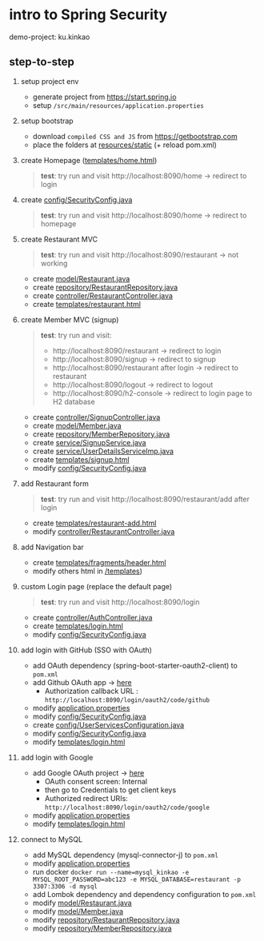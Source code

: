 # intro to Spring Security

demo-project: ku.kinkao

## step-to-step

1. setup project env

   - generate project from https://start.spring.io
   - setup `/src/main/resources/application.properties`

2. setup bootstrap

   - download `compiled CSS and JS` from https://getbootstrap.com
   - place the folders at [resources/static](src/main/resources/static) (+ reload pom.xml)

3. create Homepage ([templates/home.html](src/main/resources/templates/home.html))

   <!--run on vscode: ~/KinkaoApplication.java -> toolbar -> run -> run java -->

   > **test**: try run and visit http://localhost:8090/home -> redirect to login

4. create [config/SecurityConfig.java](src/main/java/ku/kinkao/config/SecurityConfig.java)

   > **test**: try run and visit http://localhost:8090/home -> redirect to homepage

5. create Restaurant MVC

   > **test**: try run and visit http://localhost:8090/restaurant -> not working

   - create [model/Restaurant.java](src/main/java/ku/kinkao/model/Restaurant.java)
   - create [repository/RestaurantRepository.java](src/main/java/ku/kinkao/repository/RestaurantRepository.java)
   - create [controller/RestaurantController.java](src/main/java/ku/kinkao/controller/RestaurantController.java)
   - create [templates/restaurant.html](src/main/resources/templates/restaurant.html)

6. create Member MVC (signup)

   > **test**: try run and visit:
   >
   > - http://localhost:8090/restaurant -> redirect to login
   > - http://localhost:8090/signup -> redirect to signup
   > - http://localhost:8090/restaurant after login -> redirect to restaurant
   > - http://localhost:8090/logout -> redirect to logout
   > - http://localhost:8090/h2-console -> redirect to login page to H2 database

   - create [controller/SignupController.java](src/main/java/ku/kinkao/controller/SignupController.java)
   - create [model/Member.java](src/main/java/ku/kinkao/model/Member.java)
   - create [repository/MemberRepository.java](src/main/java/ku/kinkao/repository/MemberRepository.java)
   - create [service/SignupService.java](src/main/java/ku/kinkao/service/SignupService.java)
   - create [service/UserDetailsServiceImp.java](src/main/java/ku/kinkao/service/UserDetailsServiceImp.java)
   - create [templates/signup.html](src/main/resources/templates/signup.html)
   - modify [config/SecurityConfig.java](src/main/java/ku/kinkao/config/SecurityConfig.java)

7. add Restaurant form

   > **test**: try run and visit http://localhost:8090/restaurant/add after login

   - create [templates/restaurant-add.html](src/main/resources/templates/restaurant-add.html)
   - modify [controller/RestaurantController.java](src/main/java/ku/kinkao/controller/RestaurantController.java)

8. add Navigation bar

   - create [templates/fragments/header.html](src/main/resources/templates/fragments/header.html)
   - modify others html in [/templates](src/main/resources/templates))

9. custom Login page (replace the default page)

   > **test**: try run and visit http://localhost:8090/login

   - create [controller/AuthController.java](src/main/java/ku/kinkao/controller/AuthController.java)
   - create [templates/login.html](src/main/resources/templates/login.html)
   - modify [config/SecurityConfig.java](src/main/java/ku/kinkao/config/SecurityConfig.java)

10. add login with GitHub (SSO with OAuth)

    - add OAuth dependency (spring-boot-starter-oauth2-client) to `pom.xml`
    - add Github OAuth app -> [here](https://github.com/settings/applications/new)
      - Authorization callback URL : `http://localhost:8090/login/oauth2/code/github`
    - modify [application.properties](src/main/resources/application.properties)
    - modify [config/SecurityConfig.java](src/main/java/ku/kinkao/config/SecurityConfig.java)
    - create [config/UserServicesConfiguration.java](src/main/java/ku/kinkao/config/UserServicesConfiguration.java)
    - modify [config/SecurityConfig.java](src/main/java/ku/kinkao/config/SecurityConfig.java)
    - modify [templates/login.html](src/main/resources/templates/login.html)

11. add login with Google

    - add Google OAuth project -> [here](https://console.developers.google.com/apis/dashboard)
      - OAuth consent screen: Internal
      - then go to Credentials to get client keys
      - Authorized redirect URIs: `http://localhost:8090/login/oauth2/code/google`
    - modify [application.properties](src/main/resources/application.properties)
    - modify [templates/login.html](src/main/resources/templates/login.html)

12. connect to MySQL

    - add MySQL dependency (mysql-connector-j) to `pom.xml`
    - modify [application.properties](src/main/resources/application.properties)
    - run docker `docker run --name=mysql_kinkao -e MYSQL_ROOT_PASSWORD=abc123 -e MYSQL_DATABASE=restaurant -p 3307:3306 -d mysql`
    - add Lombok dependency and dependency configuration to `pom.xml`
    - modify [model/Restaurant.java](src/main/java/ku/kinkao/model/Restaurant.java)
    - modify [model/Member.java](src/main/java/ku/kinkao/model/Member.java)
    - modify [repository/RestaurantRepository.java](src/main/java/ku/kinkao/repository/RestaurantRepository.java)
    - modify [repository/MemberRepository.java](src/main/java/ku/kinkao/repository/MemberRepository.java)
